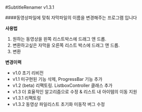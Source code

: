 #SubtitleRenamer v1.3.1

####동영상파일에 맞춰 자막파일의 이름을 변경해주는 프로그램 입니다

**사용법**

1. 원하는 동영상을 왼쪽 리스트박스에 드래그 앤 드롭.
2. 변환하고싶은 자막을 오른쪽 리스트 박스에 드래그 앤 드롭.
3. 변환

**변경이력**

- v1.0  초기 리비전
- v1.1  미구현된 기능 삭제, ProgressBar 기능 추가
- v1.2  (beta) 리팩토링. ListboxController 클래스 추가
- v1.3  더 효율적인 알고리즘으로 수정 & 리스트 내 아이템의 이동 지원
- v1.3.1  리팩토링
- v1.3.2 동영상 파일리스트 초기화 미동작 버그 수정
